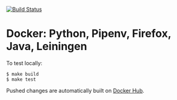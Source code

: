 
[![Build Status](https://travis-ci.org/maketested/docker-python-clojure.svg?branch=master)](https://travis-ci.org/maketested/docker-python-clojure)

# Docker: Python, Pipenv, Firefox, Java, Leiningen

To test locally:

```
$ make build
$ make test
```

Pushed changes are automatically built on [Docker Hub](https://hub.docker.com/r/maketested/python-clojure/builds).
